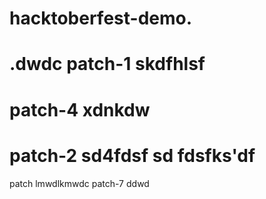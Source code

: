 # hacktoberfest-demo.
.dwdc
 patch-1
skdfhlsf
=======
 patch-4
xdnkdw
=======
 patch-2
sd4fdsf
sd
fdsfks'df
=======
patch
lmwdlkmwdc
patch-7
ddwd

